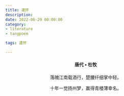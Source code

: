 ```yaml
---
title: 遣怀
description:
date: 2022-06-29 00:00:00
category:
- literature
- tangpoem

tags: 遣怀

---
```


<div id="poem-author">
唐代 • 杜牧
</div>
<div id="poem-body">
<p class="poem-paragraph">落魄江南载酒行，楚腰纤细掌中轻。</p>
<p class="poem-paragraph">十年一觉扬州梦，赢得青楼薄幸名。</p>

</div>

<style>

#poem-author {
    width: 100%;
    text-align: center;
    margin: 20px 0;
    font-weight: bold;
}
#poem-body {
    width: 100%;
    text-align: center;
}
.poem-paragraph {
    font-family: "仿宋"
}

</style>